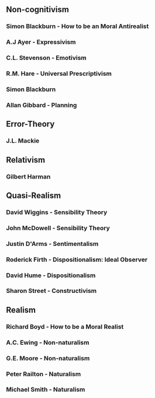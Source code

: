 ## Non-cognitivism

### Simon Blackburn - How to be an Moral Antirealist

### A.J Ayer - Expressivism

### C.L. Stevenson - Emotivism

### R.M. Hare - Universal Prescriptivism

### Simon Blackburn

### Allan Gibbard - Planning

## Error-Theory

### J.L. Mackie 

## Relativism

### Gilbert Harman 

## Quasi-Realism

### David Wiggins - Sensibility Theory

### John McDowell - Sensibility Theory

### Justin D'Arms - Sentimentalism

### Roderick Firth - Dispositionalism: Ideal Observer

### David Hume - Dispositionalism

### Sharon Street - Constructivism

## Realism

### Richard Boyd - How to be a Moral Realist

### A.C. Ewing - Non-naturalism

### G.E. Moore - Non-naturalism

### Peter Railton - Naturalism

### Michael Smith - Naturalism